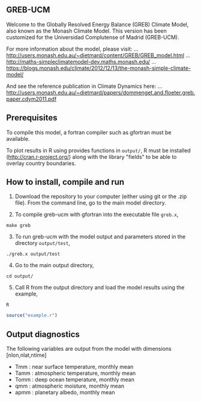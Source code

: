 
## GREB-UCM

Welcome to the Globally Resolved Energy Balance (GREB) Climate Model,
also known as the Monash Climate Model. This version has been
customized for the Universidad Complutense of Madrid (GREB-UCM).

For more information about the model, please visit: ...
http://users.monash.edu.au/~dietmard/content/GREB/GREB_model.html ...
http://maths-simpleclimatemodel-dev.maths.monash.edu/ ...
https://blogs.monash.edu/climate/2012/12/13/the-monash-simple-climate-model/

And see the reference publication in Climate Dynamics here: ...
http://users.monash.edu.au/~dietmard/papers/dommenget.and.floeter.greb.paper.cdym2011.pdf

## Prerequisites

To compile this model, a fortran compiler such as gfortran must be available.

To plot results in R using provides functions in `output/`, 
R must be installed (http://cran.r-project.org/) along with the library "fields"
to be able to overlay country boundaries. 

## How to install, compile and run

1. Download the repository to your computer (either using git or the .zip file).
From the command line, go to the main model directory.

2. To compile greb-ucm with gfortran into the executable file `greb.x`, 
```
make greb 
```
3. To run greb-ucm with the model output and parameters stored in the directory `output/test`,
```
./greb.x output/test 
```
4. Go to the main output directory,
```
cd output/
```
5. Call R from the output directory and load the model results using the example,
```
R
```
```R
source("example.r")
```

## Output diagnostics 

The following variables are output from the model with dimensions [nlon,nlat,ntime]
- Tmm  : near surface temperature, monthly mean
- Tamm : atmospheric temperature,  monthly mean
- Tomm : deep ocean temperature, monthly mean 
- qmm  : atmospheric moisture, monthly mean 
- apmm : planetary albedo, monthly mean 
